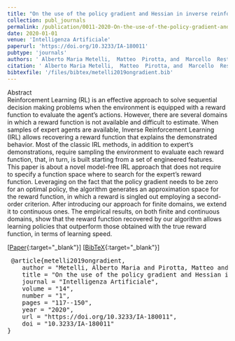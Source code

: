 ```yaml
---
title: "On the use of the policy gradient and Hessian in inverse reinforcement learning"
collection: publ_journals
permalink: /publication/0011-2020-On-the-use-of-the-policy-gradient-and-Hessian-in-inverse-reinforcement-learning
date: 2020-01-01
venue: 'Intelligenza Artificiale'
paperurl: 'https://doi.org/10.3233/IA-180011'
pubtype: 'journals'
authors: ' Alberto Maria Metelli,  Matteo  Pirotta, and  Marcello  Restelli'
citation: ' Alberto Maria Metelli,  Matteo  Pirotta, and  Marcello  Restelli&quot;On the use of the policy gradient and Hessian in inverse reinforcement learning.&quot; Intelligenza Artificiale, 2020.'
bibtexfile: '/files/bibtex/metelli2019ongradient.bib'
---
```

Abstract
 <br> Reinforcement Learning (RL) is an effective approach to solve sequential decision making problems when the environment is equipped with a reward function to evaluate the agent’s actions. However, there are several domains in which a reward function is not available and difficult to estimate. When samples of expert agents are available, Inverse Reinforcement Learning (IRL) allows recovering a reward function that explains the demonstrated behavior. Most of the classic IRL methods, in addition to expert’s demonstrations, require sampling the environment to evaluate each reward function, that, in turn, is built starting from a set of engineered features. This paper is about a novel model-free IRL approach that does not require to specify a function space where to search for the expert’s reward function. Leveraging on the fact that the policy gradient needs to be zero for an optimal policy, the algorithm generates an approximation space for the reward function, in which a reward is singled out employing a second-order criterion. After introducing our approach for finite domains, we extend it to continuous ones. The empirical results, on both finite and continuous domains, show that the reward function recovered by our algorithm allows learning policies that outperform those obtained with the true reward function, in terms of learning speed. <br> 

 [[Paper](https://doi.org/10.3233/IA-180011){:target="_blank"}] [[BibTeX](/files/bibtex/metelli2019ongradient.bib){:target="_blank"}] 
<pre> @article{metelli2019ongradient,
    author = "Metelli, Alberto Maria and Pirotta, Matteo and Restelli, Marcello",
    title = "On the use of the policy gradient and Hessian in inverse reinforcement learning",
    journal = "Intelligenza Artificiale",
    volume = "14",
    number = "1",
    pages = "117--150",
    year = "2020",
    url = "https://doi.org/10.3233/IA-180011",
    doi = "10.3233/IA-180011"
} </pre>
